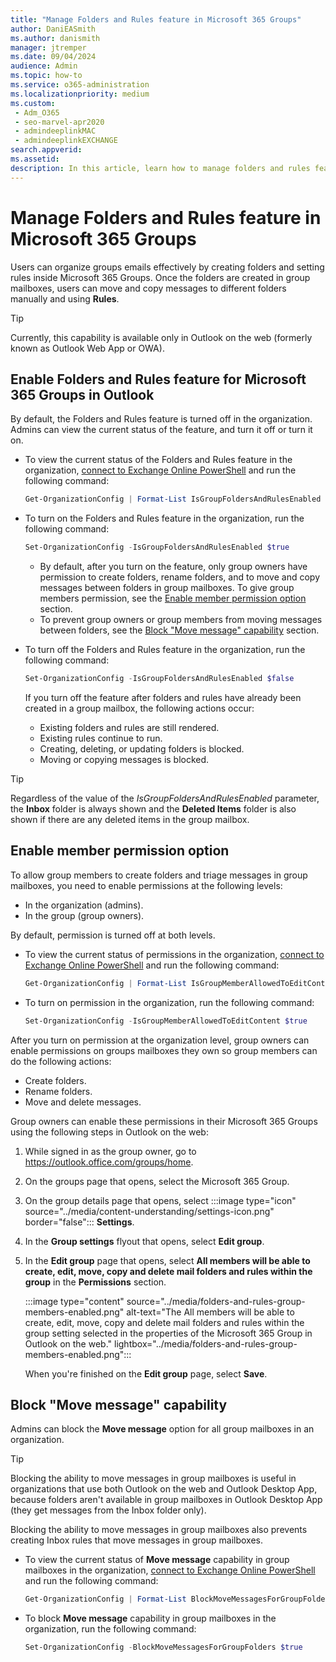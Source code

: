 ```yaml
---
title: "Manage Folders and Rules feature in Microsoft 365 Groups"
author: DaniEASmith
ms.author: danismith
manager: jtremper
ms.date: 09/04/2024
audience: Admin
ms.topic: how-to
ms.service: o365-administration
ms.localizationpriority: medium
ms.custom: 
 - Adm_O365
 - seo-marvel-apr2020
 - admindeeplinkMAC
 - admindeeplinkEXCHANGE
search.appverid:
ms.assetid: 
description: In this article, learn how to manage folders and rules feature in Microsoft 365 groups.
---
```


# Manage Folders and Rules feature in Microsoft 365 Groups

Users can organize groups emails effectively by creating folders and setting rules inside Microsoft 365 Groups. Once the folders are created in group mailboxes, users can move and copy messages to different folders manually and using **Rules**.

> [!TIP]
> Currently, this capability is available only in Outlook on the web (formerly known as Outlook Web App or OWA).

## Enable Folders and Rules feature for Microsoft 365 Groups in Outlook

By default, the Folders and Rules feature is turned off in the organization. Admins can view the current status of the feature, and turn it off or turn it on.

- To view the current status of the Folders and Rules feature in the organization, [connect to Exchange Online PowerShell](/powershell/exchange/connect-to-exchange-online-powershell) and run the following command:

  ```powershell
  Get-OrganizationConfig | Format-List IsGroupFoldersAndRulesEnabled
  ```

- To turn on the Folders and Rules feature in the organization, run the following command:

  ```powershell
  Set-OrganizationConfig -IsGroupFoldersAndRulesEnabled $true
  ```

  - By default, after you turn on the feature, only group owners have permission to create folders, rename folders, and to move and copy messages between folders in group mailboxes. To give group members permission, see the [Enable member permission option](#enable-member-permission-option) section.
  - To prevent group owners or group members from moving messages between folders, see the [Block "Move message" capability](#block-move-message-capability) section.

- To turn off the Folders and Rules feature in the organization, run the following command:

  ```powershell
  Set-OrganizationConfig -IsGroupFoldersAndRulesEnabled $false
  ```

  If you turn off the feature after folders and rules have already been created in a group mailbox, the following actions occur:

  - Existing folders and rules are still rendered.
  - Existing rules continue to run.
  - Creating, deleting, or updating folders is blocked.
  - Moving or copying messages is blocked.

> [!TIP]
> Regardless of the value of the _IsGroupFoldersAndRulesEnabled_ parameter, the **Inbox** folder is always shown and the **Deleted Items** folder is also shown if there are any deleted items in the group mailbox.

## Enable member permission option

To allow group members to create folders and triage messages in group mailboxes, you need to enable permissions at the following levels:

- In the organization (admins).
- In the group (group owners).

By default, permission is turned off at both levels.

- To view the current status of permissions in the organization, [connect to Exchange Online PowerShell](/powershell/exchange/connect-to-exchange-online-powershell) and run the following command:

  ```powershell
  Get-OrganizationConfig | Format-List IsGroupMemberAllowedToEditContent
  ```

- To turn on permission in the organization, run the following command:

  ```powershell
  Set-OrganizationConfig -IsGroupMemberAllowedToEditContent $true
  ```

After you turn on permission at the organization level, group owners can enable permissions on groups mailboxes they own so group members can do the following actions:

- Create folders.
- Rename folders.
- Move and delete messages.

Group owners can enable these permissions in their Microsoft 365 Groups using the following steps in Outlook on the web:

1. While signed in as the group owner, go to <https://outlook.office.com/groups/home>.
1. On the groups page that opens, select the Microsoft 365 Group.
1. On the group details page that opens, select :::image type="icon" source="../media/content-understanding/settings-icon.png" border="false"::: **Settings**.
1. In the **Group settings** flyout that opens, select **Edit group**.
1. In the **Edit group** page that opens, select **All members will be able to create, edit, move, copy and delete mail folders and rules within the group** in the **Permissions** section.

   :::image type="content" source="../media/folders-and-rules-group-members-enabled.png" alt-text="The All members will be able to create, edit, move, copy and delete mail folders and rules within the group setting selected in the properties of the Microsoft 365 Group in Outlook on the web." lightbox="../media/folders-and-rules-group-members-enabled.png":::

   When you're finished on the **Edit group** page, select **Save**.

## Block "Move message" capability

Admins can block the **Move message** option for all group mailboxes in an organization.

> [!TIP]
> Blocking the ability to move messages in group mailboxes is useful in organizations that use both Outlook on the web and Outlook Desktop App, because folders aren't available in group mailboxes in Outlook Desktop App (they get messages from the Inbox folder only).
>
> Blocking the ability to move messages in group mailboxes also prevents creating Inbox rules that move messages in group mailboxes.

- To view the current status of **Move message** capability in group mailboxes in the organization, [connect to Exchange Online PowerShell](/powershell/exchange/connect-to-exchange-online-powershell) and run the following command:

  ```powershell
  Get-OrganizationConfig | Format-List BlockMoveMessagesForGroupFolders
  ```

- To block **Move message** capability in group mailboxes in the organization, run the following command:

  ```powershell
  Set-OrganizationConfig -BlockMoveMessagesForGroupFolders $true
  ```
